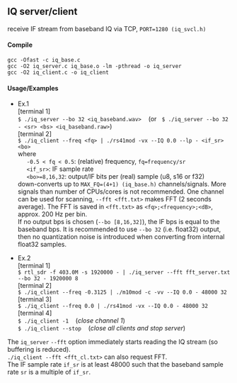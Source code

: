 
## IQ server/client

receive IF stream from baseband IQ via TCP,
`PORT=1280 (iq_svcl.h)`


#### Compile
  `gcc -Ofast -c iq_base.c` <br />
  `gcc -O2 iq_server.c iq_base.o -lm -pthread -o iq_server`<br />
  `gcc -O2 iq_client.c -o iq_client` <br />

#### Usage/Examples
  - Ex.1<br />
  [terminal 1]<br />
  `$ ./iq_server --bo 32 <iq_baseband.wav>` &nbsp;&nbsp;
  (or &nbsp; `$ ./iq_server --bo 32 - <sr> <bs> <iq_baseband.raw>`)<br />
  [terminal 2]<br />
  `$ ./iq_client --freq <fq> | ./rs41mod -vx --IQ 0.0 --lp - <if_sr> <bo>` <br />
  where <br />
  &nbsp;&nbsp;&nbsp;&nbsp; `-0.5 < fq < 0.5`: (relative) frequency, `fq=frequency/sr` <br />
  &nbsp;&nbsp;&nbsp;&nbsp; `<if_sr>`: IF sample rate <br />
  &nbsp;&nbsp;&nbsp;&nbsp; `<bo>=8,16,32`: output/IF bits per (real) sample (u8, s16 or f32) <br />
  down-converts up to `MAX_FQ=(4+1) (iq_base.h)` channels/signals. More signals than number of CPUs/cores is not recommended.
  One channel can be used for scanning, `--fft <fft.txt>` makes FFT (2 seconds average).
  The FFT is saved in `<fft.txt>` as `<fq>;<frequency>;<dB>`, approx. 200 Hz per bin.<br />
  If no output bps is chosen (`--bo [8,16,32]`), the IF bps is equal to the baseband bps. It is recommended to use
  `--bo 32` (i.e. float32) output, then no quantization noise is introduced when converting from internal float32 samples.<br />

  - Ex.2<br />
  [terminal 1]<br />
  `$ rtl_sdr -f 403.0M -s 1920000 - | ./iq_server --fft fft_server.txt --bo 32 - 1920000 8`<br />
  [terminal 2]<br />
  `$ ./iq_client --freq -0.3125 | ./m10mod -c -vv --IQ 0.0 - 48000 32`<br />
  [terminal 3]<br />
  `$ ./iq_client --freq 0.0 | ./rs41mod -vx --IQ 0.0 - 48000 32`<br />
  [terminal 4]<br />
  `$ ./iq_client -1` &nbsp;&nbsp; (*close channel 1*)<br />
  `$ ./iq_client --stop` &nbsp;&nbsp; (*close all clients and stop server*)<br />

  The `iq_server` `--fft` option immediately starts reading the IQ stream (so buffering is reduced).<br />
  `./iq_client --fft <fft_cl.txt>` can also request FFT.<br />
  The IF sample rate `if_sr` is at least 48000 such that the baseband sample rate `sr` is a multiple of `if_sr`.

